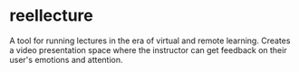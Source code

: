 # reellecture
A tool for running lectures in the era of virtual and remote learning. Creates a video presentation space where the instructor can get feedback on their user's emotions and attention.
